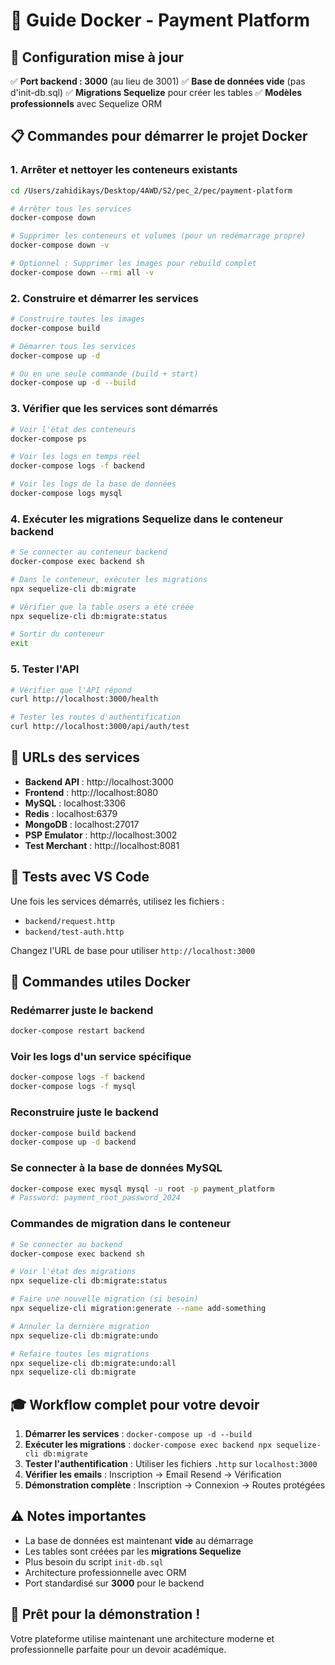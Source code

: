 # 🐳 Guide Docker - Payment Platform

## 🚀 Configuration mise à jour

✅ **Port backend : 3000** (au lieu de 3001)
✅ **Base de données vide** (pas d'init-db.sql)
✅ **Migrations Sequelize** pour créer les tables
✅ **Modèles professionnels** avec Sequelize ORM

## 📋 Commandes pour démarrer le projet Docker

### 1. Arrêter et nettoyer les conteneurs existants
```bash
cd /Users/zahidikays/Desktop/4AWD/S2/pec_2/pec/payment-platform

# Arrêter tous les services
docker-compose down

# Supprimer les conteneurs et volumes (pour un redémarrage propre)
docker-compose down -v

# Optionnel : Supprimer les images pour rebuild complet
docker-compose down --rmi all -v
```

### 2. Construire et démarrer les services
```bash
# Construire toutes les images
docker-compose build

# Démarrer tous les services
docker-compose up -d

# Ou en une seule commande (build + start)
docker-compose up -d --build
```

### 3. Vérifier que les services sont démarrés
```bash
# Voir l'état des conteneurs
docker-compose ps

# Voir les logs en temps réel
docker-compose logs -f backend

# Voir les logs de la base de données
docker-compose logs mysql
```

### 4. Exécuter les migrations Sequelize dans le conteneur backend
```bash
# Se connecter au conteneur backend
docker-compose exec backend sh

# Dans le conteneur, exécuter les migrations
npx sequelize-cli db:migrate

# Vérifier que la table users a été créée
npx sequelize-cli db:migrate:status

# Sortir du conteneur
exit
```

### 5. Tester l'API
```bash
# Vérifier que l'API répond
curl http://localhost:3000/health

# Tester les routes d'authentification
curl http://localhost:3000/api/auth/test
```

## 🎯 URLs des services

- **Backend API** : http://localhost:3000
- **Frontend** : http://localhost:8080  
- **MySQL** : localhost:3306
- **Redis** : localhost:6379
- **MongoDB** : localhost:27017
- **PSP Emulator** : http://localhost:3002
- **Test Merchant** : http://localhost:8081

## 🧪 Tests avec VS Code

Une fois les services démarrés, utilisez les fichiers :
- `backend/request.http` 
- `backend/test-auth.http`

Changez l'URL de base pour utiliser `http://localhost:3000`

## 🔧 Commandes utiles Docker

### Redémarrer juste le backend
```bash
docker-compose restart backend
```

### Voir les logs d'un service spécifique
```bash
docker-compose logs -f backend
docker-compose logs -f mysql
```

### Reconstruire juste le backend
```bash
docker-compose build backend
docker-compose up -d backend
```

### Se connecter à la base de données MySQL
```bash
docker-compose exec mysql mysql -u root -p payment_platform
# Password: payment_root_password_2024
```

### Commandes de migration dans le conteneur
```bash
# Se connecter au backend
docker-compose exec backend sh

# Voir l'état des migrations
npx sequelize-cli db:migrate:status

# Faire une nouvelle migration (si besoin)
npx sequelize-cli migration:generate --name add-something

# Annuler la dernière migration
npx sequelize-cli db:migrate:undo

# Refaire toutes les migrations
npx sequelize-cli db:migrate:undo:all
npx sequelize-cli db:migrate
```

## 🎓 Workflow complet pour votre devoir

1. **Démarrer les services** : `docker-compose up -d --build`
2. **Exécuter les migrations** : `docker-compose exec backend npx sequelize-cli db:migrate`
3. **Tester l'authentification** : Utiliser les fichiers `.http` sur `localhost:3000`
4. **Vérifier les emails** : Inscription → Email Resend → Vérification
5. **Démonstration complète** : Inscription → Connexion → Routes protégées

## ⚠️ Notes importantes

- La base de données est maintenant **vide** au démarrage
- Les tables sont créées par les **migrations Sequelize**
- Plus besoin du script `init-db.sql`
- Architecture professionnelle avec ORM
- Port standardisé sur **3000** pour le backend

## 🚀 Prêt pour la démonstration !

Votre plateforme utilise maintenant une architecture moderne et professionnelle parfaite pour un devoir académique.
